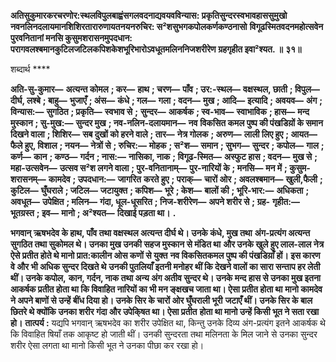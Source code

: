 **अतिसुकुमारकरचरणोर:स्थलविपुलबाह्वंसगलवदनाद्यवयवविन्यास: प्रकृतिसुन्दरस्वभावहाससुमुखो** **नवनलिनदलायमानशिशिरतारारुणायतनयनरुचिर: स²शसुभगकपोलकर्णकण्ठनासो** **विगूढस्मितवदनमहोत्सवेन पुरवनितानां मनसि कुसुमशरासनमुपदधान:** **परागवलश्बमानकुटिलजटिलकपिशकेशभूरिभारोऽवधूतमलिननिजशरीरेण ग्रहगृहीत इवा²श्यत. ॥** **३१॥** 

शब्दार्थ **** 

**अति-सु-कुमार—** **अत्यन्त कोमल** **; कर—** **हाथ** **; चरण—** **पाँव** **; उर:-स्थल—** **वक्षस्थल, छाती** **; विपुल—** **दीर्घ, लश्बे** **; बाहु—** **भुजाएँ** **; अंस—** **कंधे** **; गल—** **गला** **; वदन—** **मुख** **; आदि—** **इत्यादि** **; अवयव—** **अंग** **; विन्यास:—** **सुगठित** **; प्रकृति—** **स्वभाव से** **;** **सुन्दर—** **आकर्षक** **; स्व-भाव—** **स्वाभाविक** **; हास—** **मन्द मुस्कान** **; सु-मुख:—** **सुन्दर मुख** **; नव-नलिन-दलायमान—** **नव** **विकसित कमल पुष्प की पंखडिय़ों के समान दिखने वाला** **; शिशिर—** **सब दुखों को हरने वाले** **; तार—** **नेत्र गोलक** **; अरुण—** **लाली लिए हुए** **; आयत—** **फैले हुए, विशाल** **; नयन—** **नेत्रों से** **; रुचिर:—** **मोहक** **; स²श—** **समान** **; सुभग—** **सुन्दर** **; कपोल—** **गाल** **; कर्ण—** **कान** **; कण्ठ—** **गर्दन** **; नास:—** **नासिका, नाक** **; विगूढ-स्मित—** **अस्फुट हास** **; वदन—** **मुख से** **; महा-उत्सवेन—** **उत्सव स²श लगने वाला** **; पुर-वनितानाम्—** **पुर-नारियों के** **; मनसि—** **मन में** **; कुसुम-शरासनम्—** **कामदेव** **; उपदधान:—** **जागरित** **करते हुए** **; पराक्—** **चारों ओर** **; अवलश्बमान—** **खुली,फैली** **; कुटिल—** **घुँघराले** **; जटिल—** **जटायुक्त** **; कपिश—** **भूरे** **; केश—** **बालों की** **; भूरि-भार:—** **अधिकता** **; अवधूत—** **उपेक्षित** **; मलिन—** **गंदा, धूल-धूसरित** **; निज-शरीरेण—** **अपने शरीर से** **; ग्रह-** **गृहीत:—** **भूतग्रस्त** **; इव—** **मानो** **; अ²श्यत—** **दिखाई पड़ता था।** **.** 

**भगवान् ऋषभदेव के हाथ, पाँव तथा वक्षस्थल अत्यन्त दीर्घ थे। उनके कंधे, मुख तथा** **अंग-प्रत्यंग अत्यन्त सुगठित तथा सुकोमल थे। उनका मुख उनकी सहज मुस्कान से मंडित था** **और उनके खुले हुए लाल-लाल नेत्र ऐसे प्रतीत होते थे मानो प्रात:कालीन ओस कणों से युक्त** **नव विकसितकमल पुष्प की पंखडिय़ाँ हों। इस कारण वे और भी अधिक सुन्दर दिखते थे** **उनकी पुतलियाँ इतनी मनोहर थीं कि देखने वालों का सारा सन्ताप हर लेती थीं। उनके कपोल,** **कान, गर्दन, नाक तथा अन्य अंग अतीव सुन्दर थे। उनके मन्द हास से उनका मुख इतना** **आकर्षक प्रतीत होता था कि विवाहित नारियों का भी मन ङ्क्षखच जाता था। ऐसा प्रतीत होता था** **मानो कामदेव ने अपने बाणों से उन्हें बींध दिया हो। उनके सिर के चारों ओर घुँघराली भूरी** **जटाएँ थीं। उनके सिर के बाल छितरे थे क्योंकि उनका शरीर गंदा और उपेकि्षत था। ऐसा प्रतीत** **होता था मानो उन्हें किसी भूत ने सता रखा हो।** **तात्पर्य :** यद्यपि भगवान् ऋषभदेव का शरीर उपेक्षित था, किन्तु उनके दिव्य अंग-प्रत्यंग इतने आकर्षक थे कि विवाहित षियाँ तक आकृष्ट हो जाती थीं। उनकी सुन्दरता तथा मलिनता के मिल जाने से उनका सुन्दर शरीर ऐसा लगता था मानो किसी भूत ने उनका पीछा कर रखा हो।  